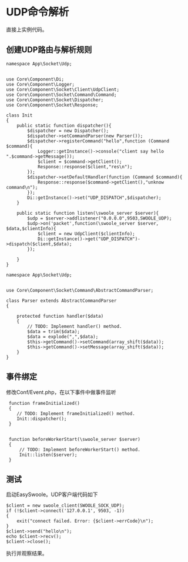# UDP命令解析
直接上实例代码。
## 创建UDP路由与解析规则
```
namespace App\Socket\Udp;


use Core\Component\Di;
use Core\Component\Logger;
use Core\Component\Socket\Client\UdpClient;
use Core\Component\Socket\Command\Command;
use Core\Component\Socket\Dispatcher;
use Core\Component\Socket\Response;

class Init
{
    public static function dispatcher(){
        $dispatcher = new Dispatcher();
        $dispatcher->setCommandParser(new Parser());
        $dispatcher->registerCommand("hello",function (Command $command){
            Logger::getInstance()->console("client say hello ".$command->getMessage());
            $client = $command->getClient();
            Response::response($client,"res\n");
        });
        $dispatcher->setDefaultHandler(function (Command $command){
            Response::response($command->getClient(),"unknow command\n");
        });
        Di::getInstance()->set("UDP_DISPATCH",$dispatcher);
    }

    public static function listen(\swoole_server $server){
        $udp = $server->addlistener("0.0.0.0",9503,SWOOLE_UDP);
        $udp->on('packet',function(\swoole_server $server, $data,$clientInfo){
            $client = new UdpClient($clientInfo);
            Di::getInstance()->get("UDP_DISPATCH")->dispatch($client,$data);
        });

    }
}
```
```
namespace App\Socket\Udp;


use Core\Component\Socket\Command\AbstractCommandParser;

class Parser extends AbstractCommandParser
{

    protected function handler($data)
    {
        // TODO: Implement handler() method.
        $data = trim($data);
        $data = explode(",",$data);
        $this->getCommand()->setCommand(array_shift($data));
        $this->getCommand()->setMessage(array_shift($data));
    }
}
```
## 事件绑定
修改Conf/Event.php，在以下事件中做事件监听
```
 function frameInitialized()
 {
    // TODO: Implement frameInitialized() method.
    Init::dispatcher();
 }


 function beforeWorkerStart(\swoole_server $server)
 {
     // TODO: Implement beforeWorkerStart() method.
     Init::listen($server);
 }
```

## 测试
启动EasySwoole。UDP客户端代码如下
```
$client = new swoole_client(SWOOLE_SOCK_UDP);
if (!$client->connect('127.0.0.1', 9503, -1))
{
    exit("connect failed. Error: {$client->errCode}\n");
}
$client->send("hello\n");
echo $client->recv();
$client->close();
```

执行并观察结果。

<script>
    var _hmt = _hmt || [];
    (function() {
        var hm = document.createElement("script");
        hm.src = "https://hm.baidu.com/hm.js?4c8d895ff3b25bddb6fa4185c8651cc3";
        var s = document.getElementsByTagName("script")[0];
        s.parentNode.insertBefore(hm, s);
    })();
</script>